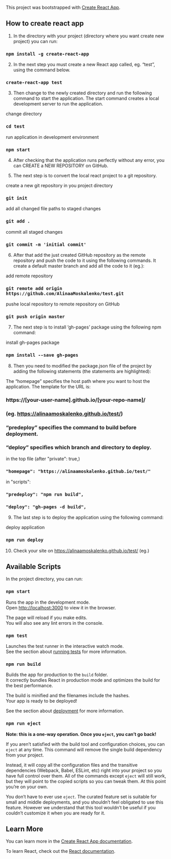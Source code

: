 This project was bootstrapped with [Create React App](https://github.com/facebook/create-react-app).

## How to create react app

1. In the directory with your project (directory where you want create new project) you can run:

### `npm install -g create-react-app`

2. In the next step you must create a new React app called, eg. “test”, using the command below.

### `create-react-app test`

3. Then change to the newly created directory and run the following command to start the application. The start command creates a local development server to run the application.

change directory
### `cd test`

run application in development environment
### `npm start`

4. After checking that the application runs perfectly without any error, you can CREATE a NEW REPOSITORY on GitHub.

5. The next step is to convert the local react project to a git repository.

create a new git repository in you project directory
### `git init`

add all changed file paths to staged changes
### `git add .`

commit all staged changes
### `git commit -m 'initial commit'`

6. After that add the just created GitHub repository as the remote repository and push the code to it using the following commands. It create a default master branch and add all the code to it (eg.):

add remote repository
### `git remote add origin https://github.com/AlinaaMoskalenko/test.git`

pushe local repository to remote repository on GitHub
### `git push origin master`

7. The next step is to install ‘gh-pages’ package using the following npm command:

install gh-pages package
### `npm install --save gh-pages`

8. Then you need to modified the package.json file of the project by adding the following statements (the statements are highlighted):

The “homepage” specifies the host path where you want to host the application. 
The template for the URL is: 

### https://[your-user-name].github.io/[your-repo-name]/

### (eg. https://alinaamoskalenko.github.io/test/)

### “predeploy” specifies the command to build before deployment.
### “deploy” specifies which branch and directory to deploy.

in the top file (after "private": true,)
### `"homepage": "https://alinaamoskalenko.github.io/test/"`

in "scripts":
### `"predeploy": "npm run build",`
### `"deploy": "gh-pages -d build",`

9. The last step is to deploy the application using the following command:

deploy application
### `npm run deploy`

10. Check your site on https://alinaamoskalenko.github.io/test/ (eg.)

## Available Scripts

In the project directory, you can run:

### `npm start`

Runs the app in the development mode.<br>
Open [http://localhost:3000](http://localhost:3000) to view it in the browser.

The page will reload if you make edits.<br>
You will also see any lint errors in the console.

### `npm test`

Launches the test runner in the interactive watch mode.<br>
See the section about [running tests](https://facebook.github.io/create-react-app/docs/running-tests) for more information.

### `npm run build`

Builds the app for production to the `build` folder.<br>
It correctly bundles React in production mode and optimizes the build for the best performance.

The build is minified and the filenames include the hashes.<br>
Your app is ready to be deployed!

See the section about [deployment](https://facebook.github.io/create-react-app/docs/deployment) for more information.

### `npm run eject`

**Note: this is a one-way operation. Once you `eject`, you can’t go back!**

If you aren’t satisfied with the build tool and configuration choices, you can `eject` at any time. This command will remove the single build dependency from your project.

Instead, it will copy all the configuration files and the transitive dependencies (Webpack, Babel, ESLint, etc) right into your project so you have full control over them. All of the commands except `eject` will still work, but they will point to the copied scripts so you can tweak them. At this point you’re on your own.

You don’t have to ever use `eject`. The curated feature set is suitable for small and middle deployments, and you shouldn’t feel obligated to use this feature. However we understand that this tool wouldn’t be useful if you couldn’t customize it when you are ready for it.

## Learn More

You can learn more in the [Create React App documentation](https://facebook.github.io/create-react-app/docs/getting-started).

To learn React, check out the [React documentation](https://reactjs.org/).
